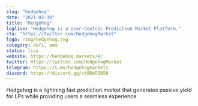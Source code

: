 ```yaml
---
slug: "hedgehog"
date: "2021-03-30"
title: "Hedgehog"
logline: "Hedgehog is a User-Centric Prediction Market Platform."
cta: "https://twitter.com/HedgehogMarket"
logo: /img/hedgehog.svg
category: defi, amm
status: live
website: https://hedgehog.markets/#/
twitter: https://twitter.com/HedgehogMarket
telegram: https://t.me/hedgehogmarkets
discord: https://discord.gg/vt8Dw5SN58
---
```


Hedgehog is a lightning fast prediction market that generates passive yield for LPs while providing users a seamless experience. 
